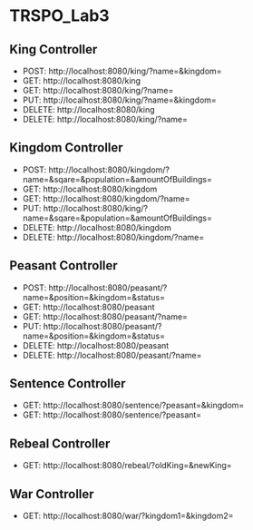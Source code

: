 # TRSPO_Lab3 

## King Controller
- POST: http://localhost:8080/king/?name=&kingdom=
- GET: http://localhost:8080/king
- GET: http://localhost:8080/king/?name=
- PUT: http://localhost:8080/king/?name=&kingdom=
- DELETE: http://localhost:8080/king
- DELETE: http://localhost:8080/king/?name=

## Kingdom Controller
- POST: http://localhost:8080/kingdom/?name=&sqare=&population=&amountOfBuildings=
- GET: http://localhost:8080/kingdom
- GET: http://localhost:8080/kingdom/?name=
- PUT: http://localhost:8080/king/?name=&sqare=&population=&amountOfBuildings=
- DELETE: http://localhost:8080/kingdom
- DELETE: http://localhost:8080/kingdom/?name=

## Peasant Controller
- POST: http://localhost:8080/peasant/?name=&position=&kingdom=&status=
- GET: http://localhost:8080/peasant
- GET: http://localhost:8080/peasant/?name=
- PUT: http://localhost:8080/peasant/?name=&position=&kingdom=&status=
- DELETE: http://localhost:8080/peasant
- DELETE: http://localhost:8080/peasant/?name=

## Sentence Controller
- GET: http://localhost:8080/sentence/?peasant=&kingdom=
- GET: http://localhost:8080/sentence/?peasant=

## Rebeal Controller
- GET: http://localhost:8080/rebeal/?oldKing=&newKing=

## War Controller
- GET: http://localhost:8080/war/?kingdom1=&kingdom2=
